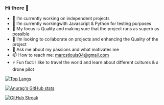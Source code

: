 ### Hi there 👋


- 🔭 I’m currently working on independent projects
- 🌱 I’m currently workingwith Javascript & Python for testing purposes 
- 👯 My focus is Quality and making sure that the project runs as superb as possible 
- 🤔 I’m looking to collaborate on projects and enhancing the Quality of the project 
- 💬 Ask me about my passions and what motivates me
- 📫 How to reach me: marcstlouis04@gmail.com
- ⚡ Fun fact: I like to travel the world and learn about different cultures & a drone pilot 

[![Top Langs](https://github-readme-stats.vercel.app/api/top-langs/?username=Marcus0224&layout=compact&theme=dark)](https://github.com/anuraghazra/github-readme-stats)


[![Anurag's GitHub stats](https://github-readme-stats.vercel.app/api?username=Marcus0224&theme=dark)](https://github.com/anuraghazra/github-readme-stats)


[![GitHub Streak](https://streak-stats.demolab.com?user=Marcus0224&theme=dark)](https://git.io/streak-stats)

<!--
**Marcus0224/Marcus0224** is a ✨ _special_ ✨ repository because its `README.md` (this file) appears on your GitHub profile.

Here are some ideas to get you started:

- 🔭 I’m currently working on independent projects
- 🌱 I’m currently learning Javascript & Java
- 👯 I’m looking to collaborate on any challenging projects to enhance them 
- 🤔 I’m looking for help with expanding my tech stack
- 💬 Ask me about my passions and what motivates me
- 📫 How to reach me: marcstlouis04@gmail.com
- ⚡ Fun fact: I like to travel the world and leanr about different cultures & a drone pilot 
-->
